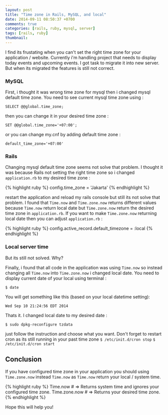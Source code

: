```yaml
---
layout: post
title: "Time zone in Rails, MySQL, and local"
date: 2014-09-11 08:50:37 +0700
comments: true
categories: [rails, ruby, mysql, server]
tags: [rails, ruby]
thumbnail:
---
```

I find its frustating when you can't set the right time zone for your application / website. Currently i'm handling project that needs to display today events and upcoming events. I got task to migrate it into new server. But when its migrated the features is still not correct.

### MySQL

First, i thought it was wrong time zone for mysql then i changed mysql default time zone. You need to see current mysql time zone using :

```
SELECT @@global.time_zone;
```

then you can change it in your desired time zone :

```
SET @@global.time_zone='+07:00';
```

or you can change my.cnf by adding default time zone :

```
default_time_zone='+07:00'
```

### Rails

Changing mysql default time zone seems not solve that problem. I thought it was because Rails not setting the right time zone so i changed `application.rb` to my desired time zone :

{% highlight ruby %}
config.time_zone = 'Jakarta'
{% endhighlight %}

restart the application and reload my rails console but still its not solve that problem. I found that `Time.now` and `Time.zone.now` returns different values because `Time.now` return local date but `Time.zone.now` return the desired time zone in `application.rb`. If you want to make `Time.zone.now` returning local date then you can adjust `application.rb` :

{% highlight ruby %}
config.active_record.default_timezone = :local
{% endhighlight %}

### Local server time

But its still not solved. Why?

Finally, i found that all code in the application was using `Time.now` so instead changing all `Time.now` into `Time.zone.now` i changed local date. You need to display current date of your local using terminal :

```
$ date
```

You will get something like this (based on your local datetime setting):

```
Wed Sep 10 21:24:56 EDT 2014
```

Thats it. I changed local date to my desired date :

```
$ sudo dpkg-reconfigure tzdata
```

just follow the instruction and choose what you want. Don't forget to restart cron as its still running in your past time zone
`$ /etc/init.d/cron stop` `$ /etc/init.d/cron start`

## Conclusion
If you have configured time zone in your application you should using `Time.zone.now` instead `Time.now` as `Time.now` return your local / system time.

{% highlight ruby %}
Time.now # => Returns system time and ignores your configured time zone.
Time.zone.now # => Returns your desired time zone.
{% endhighlight %}

Hope this will help you!
